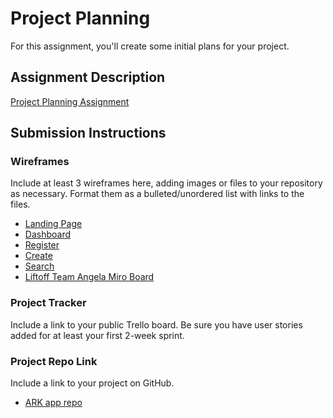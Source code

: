 # Project Planning
For this assignment, you'll create some initial plans for your project.

## Assignment Description
[Project Planning Assignment](https://education.launchcode.org/liftoff/modules/assignments/project-planning)

## Submission Instructions

### Wireframes

Include at least 3 wireframes here, adding images or files to your repository as necessary. Format them as a bulleted/unordered list with links to the files.

- [Landing Page](Landing_Page1.png)
- [Dashboard](Dashboard1.png)
- [Register](Register1.png)
- [Create](Create1.png)
- [Search](Search1.png)
- [Liftoff Team Angela Miro Board](https://miro.com/app/board/uXjVOicTG1k=/)

### Project Tracker

Include a link to your public Trello board. Be sure you have user stories added for at least your first 2-week sprint.

### Project Repo Link

Include a link to your project on GitHub.

- [ARK app repo](https://github.com/August-2022-KC-LCW-LiftOff/liftoff-team-angela-app.git)
